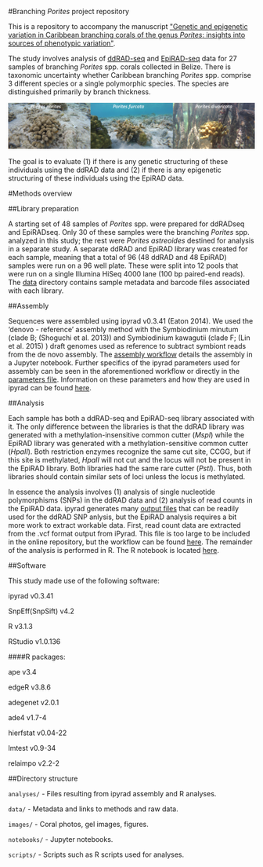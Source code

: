 #Branching _Porites_ project repository

This is a repository to accompany the manuscript ["Genetic and epigenetic variation in Caribbean branching corals of the genus _Porites_: insights into sources of phenotypic variation"](https://docs.google.com/document/d/1JAGzOHCtuv8C1nVKQgOMc8U6daiojRl1MSwbEL1Hdak/edit?usp=sharing).


The study involves analysis of [ddRAD-seq](http://journals.plos.org/plosone/article?id=10.1371/journal.pone.0037135) and [EpiRAD-seq](http://onlinelibrary.wiley.com/doi/10.1111/2041-210X.12435/abstract) data for 27 samples of branching _Porites_ spp. corals collected in Belize. There is taxonomic uncertainty whether Caribbean branching _Porites_ spp. comprise 3 different species or a single polymorphic species. The species are distinguished primarily by branch thickness.

![_Porites porites_](./images/Screen%20Shot%202016-11-03%20at%206.56.27%20PM.png)

The goal is to evaluate (1) if there is any genetic structuring of these individuals using the ddRAD data and (2) if there is any epigenetic structuring of these individuals using the EpiRAD data. 


#Methods overview

##Library preparation

A starting set of 48 samples of _Porites_ spp. were prepared for ddRADseq and EpiRADseq. Only 30 of these samples were the branching _Porites_ spp. analyzed in this study; the rest were _Porites astreoides_ destined for analysis in a separate study. A separate ddRAD and EpiRAD library was created for each sample, meaning that a total of 96 (48 ddRAD and 48 EpiRAD) samples were run on a 96 well plate. These were split into 12 pools that were run on a single Illumina HiSeq 4000 lane (100 bp paired-end reads). The [data](https://github.com/jldimond/Branching-Porites/tree/master/data) directory contains sample metadata and barcode files associated with each library. 


##Assembly 

Sequences were assembled using ipyrad v0.3.41 (Eaton 2014). We used the ‘denovo - reference’ assembly method with the Symbiodinium minutum (clade B; (Shoguchi et al. 2013)) and Symbiodinium kawagutii (clade F; (Lin et al. 2015) ) draft genomes used as reference to subtract symbiont reads from the de novo assembly. The [assembly workflow](https://github.com/jldimond/Branching-Porites/blob/master/notebooks/ipyrad_assembly.ipynb) details the assembly in a Jupyter notebook. Further specifics of the ipyrad parameters used for assembly can be seen in the aforementioned workflow or directly in the [parameters file](https://github.com/jldimond/Branching-Porites/blob/master/analyses/ipyrad_analysis/params-data3.txt). Information on these parameters and how they are used in ipyrad can be found [here](http://ipyrad.readthedocs.io/).


##Analysis 

Each sample has both a ddRAD-seq and EpiRAD-seq library associated with it. The only difference between the libraries is that the ddRAD library was generated with a methylation-insensitive common cutter (_MspI_) while the EpiRAD library was generated with a methylation-sensitive common cutter (_HpaII_). Both restriction enzymes recognize the same cut site, CCGG, but if this site is methylated, _HpaII_ will not cut and the locus will not be present in the EpiRAD library. Both libraries had the same rare cutter (_PstI_). Thus, both libraries should contain similar sets of loci unless the locus is methylated. 

In essence the analysis involves (1) analysis of single nucleotide polymorphisms (SNPs) in the ddRAD data and (2) analysis of read counts in the EpiRAD data. ipyrad generates many [output files](https://github.com/jldimond/Branching-Porites/tree/master/analyses/ipyrad_analysis/data3_outfiles) that can be readily used for the ddRAD SNP anlysis, but the EpiRAD analysis requires a bit more work to extract workable data. First, read count data are extracted from the .vcf format output from iPyrad. This file is too large to be included in the online repository, but the workflow can be found [here](https://github.com/jldimond/Branching-Porites/blob/master/notebooks/VCF_readcounts.ipynb). The remainder of the analysis is performed in R. The R notebook is located [here](https://github.com/jldimond/Branching-Porites/blob/master/analyses/ipyrad_analysis/data3_outfiles/PoritesRAD_analysis.html).


##Software

This study made use of the following software:

ipyrad v0.3.41

SnpEff(SnpSift) v4.2

R v3.1.3

RStudio v1.0.136

####R packages:

ape v3.4

edgeR v3.8.6

adegenet v2.0.1

ade4 v1.7-4

hierfstat v0.04-22

lmtest v0.9-34

relaimpo v2.2-2


##Directory structure


`analyses/` - Files resulting from ipyrad assembly and R analyses.

`data/` -  Metadata and links to methods and raw data.

`images/` - Coral photos, gel images, figures.

`notebooks/` - Jupyter notebooks.

`scripts/` - Scripts such as R scripts used for analyses.
